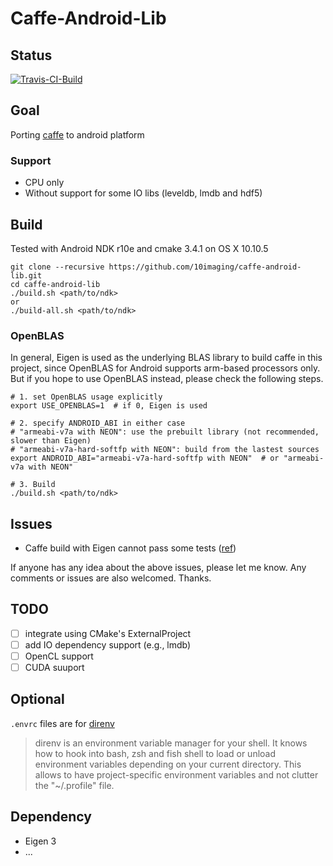 Caffe-Android-Lib
===============
## Status
[![Travis-CI-Build](https://travis-ci.org/10imaging/caffe-android-lib.svg?branch=master)](https://travis-ci.org/10imaging/caffe-android-lib)

## Goal
Porting [caffe](https://github.com/BVLC/caffe) to android platform

### Support
* CPU only
* Without support for some IO libs (leveldb, lmdb and hdf5)

## Build
Tested with Android NDK r10e and cmake 3.4.1 on OS X 10.10.5

```shell
git clone --recursive https://github.com/10imaging/caffe-android-lib.git
cd caffe-android-lib
./build.sh <path/to/ndk>
or
./build-all.sh <path/to/ndk>
```

### OpenBLAS
In general, Eigen is used as the underlying BLAS library to build caffe in this project, since OpenBLAS for Android supports arm-based processors only.
But if you hope to use OpenBLAS instead, please check the following steps.

```shell
# 1. set OpenBLAS usage explicitly
export USE_OPENBLAS=1  # if 0, Eigen is used

# 2. specify ANDROID_ABI in either case
# "armeabi-v7a with NEON": use the prebuilt library (not recommended, slower than Eigen)
# "armeabi-v7a-hard-softfp with NEON": build from the lastest sources
export ANDROID_ABI="armeabi-v7a-hard-softfp with NEON"  # or "armeabi-v7a with NEON"

# 3. Build
./build.sh <path/to/ndk>
```

## Issues
- Caffe build with Eigen cannot pass some tests ([ref](https://github.com/BVLC/caffe/pull/2619#issuecomment-113224948))

If anyone has any idea about the above issues, please let me know.
Any comments or issues are also welcomed.
Thanks.

## TODO
- [ ] integrate using CMake's ExternalProject
- [ ] add IO dependency support (e.g., lmdb)
- [ ] OpenCL support
- [ ] CUDA suuport

## Optional
`.envrc` files are for [direnv](http://direnv.net/)
> direnv is an environment variable manager for your shell. It knows how to hook into bash, zsh and fish shell to load or unload environment variables depending on your current directory. This allows to have project-specific environment variables and not clutter the "~/.profile" file.

## Dependency
* Eigen 3
* ...
